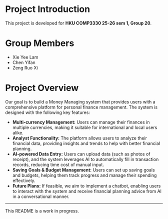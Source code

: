 # Project Introduction

This project is developed for **HKU COMP3330 25-26 sem 1, Group 20**.

# Group Members

- Xie Yee Lam
- Chen Yifan
- Zeng Ruo Xi

# Project Overview

Our goal is to build a Money Managing system that provides users with a comprehensive platform for personal finance management. The system is designed with the following key features:

- **Multi-currency Management:** Users can manage their finances in multiple currencies, making it suitable for international and local users alike.
- **Analyst Functionality:** The platform allows users to analyze their financial data, providing insights and trends to help with better financial planning.
- **AI-powered Data Entry:** Users can upload data (such as photos of receipt), and the system leverages AI to automatically fill in transaction records, reducing time cost of manual input.
- **Saving Goals & Budget Management:** Users can set up saving goals and budgets, helping them track progress and manage their spending effectively.
- **Future Plans:** If feasible, we aim to implement a chatbot, enabling users to interact with the system and receive financial planning advice from AI in a conversational manner.

---

This README is a work in progress.